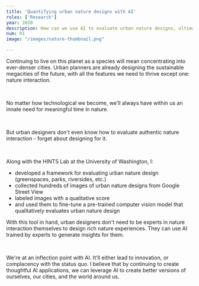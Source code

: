 ```yaml
---
title: 'Quantifying urban nature designs with AI'
roles: ['Research']
year: 2020
description: How can we use AI to evaluate urban nature designs, ultimately leading to designs that increase meaningful forms of interacting with nature? 
num: 01
image: "/images/nature-thumbnail.png"

---
```


Continuing to live on this planet as a species will mean concentrating into ever-denser cities. Urban planners are already designing the sustainable megacities of the future, with all the features we need to thrive except one: nature interaction.

&nbsp;

No matter how technological we become, we'll always have within us an innate need for meaningful time in nature. 

&nbsp;

But urban designers don't even know how to evaluate authentic nature interaction - forget about designing for it. 

&nbsp;

Along with the HINTS Lab at the University of Washington, I:
+ developed a framework for evaluating urban nature design (greenspaces, parks, riversides, etc.)
+ collected hundreds of images of urban nature designs from Google Street View
+ labeled images with a qualitative score
+ and used them to fine-tune a pre-trained computer vision model that qualitatively evaluates urban nature design 

With this tool in hand, urban designers don't need to be experts in nature interaction themselves to design rich nature experiences. They can use AI trained by experts to generate insights for them.

&nbsp;

We're at an inflection point with AI. It'll either lead to innovation, or complacency with the status quo. I believe that by continuing to create thoughtful AI applications, we can leverage AI to create better versions of ourselves, our cities, and the world around us.